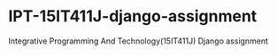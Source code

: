 # IPT-15IT411J-django-assignment
Integrative Programming And Technology(15IT411J) Django assignment
